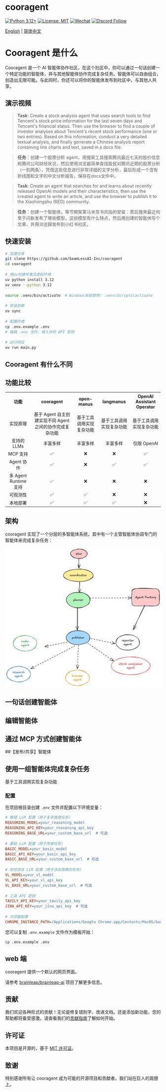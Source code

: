 # cooragent

[![Python 3.12+](https://img.shields.io/badge/python-3.12+-blue.svg)](https://www.python.org/downloads/)
[![License: MIT](https://img.shields.io/badge/License-MIT-yellow.svg)](https://opensource.org/licenses/MIT)
[![Wechat](https://img.shields.io/badge/WeChat-cooragent-brightgreen?logo=wechat&logoColor=white)](./assets/wechat_community.jpg)
[![Discord Follow](https://dcbadge.vercel.app/api/server/m3MszDcn?style=flat)](https://discord.gg/m3MszDcn)

[English](./README.md) | [简体中文](./README_zh.md)

# Cooragent 是什么

Cooragent 是一个 AI 智能体协作社区，在这个社区中，你可以通过一句话创建一个特定功能的智能体，并与其他智能体协作完成复杂任务。智能体可以自由组合，创造出无限可能。与此同时，你还可以将你的智能体发布到社区中，与其他人共享。

## 演示视频

> **Task**: Create a stock analysis agent that uses search tools to find Tencent's stock price information for the last seven days and Tencent's financial status. Then use the browser to find a couple of investor analyses about Tencent's recent stock performance (one or two entries). Based on this information, conduct a very detailed textual analysis, and finally generate a Chinese analysis report containing line charts and text, saved in a docx file.

> **任务**：创建一个股票分析 agent，用搜索工具搜索腾讯最近七天的股价信息和腾讯公司财经状况，然后使用浏览器简单查找股民对腾讯近期的股票分析（一到两条），凭借这些信息进行非常详细的文字分析，最后形成一个含有折线图和文字的中文分析报告，保存在docx文件中。

> **Task**: Create an agent that searches for and learns about recently released OpenAI models and their characteristics, then use the created agent to write an article, and use the browser to publish it to the Xiaohongshu (RED) community.

> **任务**：创建一个智能体，等节開架第马米货书风指的安留：蒸后搜來最近何里于问新发布了哪些模型，这些模型有什么特点，然后用创建的智能休写个文章，并用浏览歸发布到小红书社区。

## 快速安装

```bash
# 克隆仓库
git clone https://github.com/SeamLessAI-Inc/cooragent
cd cooragent

# 用uv创建并激活虚拟环境
uv python install 3.12
uv venv --python 3.12

source .venv/bin/activate  # Windows系统使用: .venv\Scripts\activate

# 安装依赖
uv sync

# 配置环境
cp .env.example .env
# 编辑 .env 文件，填入你的 API 密钥

# 运行项目
uv run main.py
```

## Cooragent 有什么不同

## 功能比较
<table style="width: 100%;">
  <tr>
    <th align="center">功能</th>
    <th align="center">cooragent</th>
    <th align="center">open-manus</th>
    <th align="center">langmanus</th>
    <th align="center">OpenAI Assistant Operator</th>
  </tr>
  <tr>
    <td align="center">实现原理</td>
    <td align="center">基于 Agent 自主创建实现不同 Agent 之间的协作完成复杂功能</td>
    <td align="center">基于工具调用实现复杂功能</td>
    <td align="center">基于工具调用实现复杂功能</td>
    <td align="center">基于工具调用实现复杂功能</td>
  </tr>
  <tr>
    <td align="center">支持的 LLMs</td>
    <td align="center">丰富多样</td>
    <td align="center">丰富多样</td>
    <td align="center">丰富多样</td>
    <td align="center">仅限 OpenAI</td>
  </tr>
  <tr>
    <td align="center">MCP 支持</td>
    <td align="center">✅</td>
    <td align="center">❌</td>
    <td align="center">❌</td>
    <td align="center">✅</td>
  </tr>
  <tr>
    <td align="center">Agent 协作</td>
    <td align="center">✅</td>
    <td align="center">❌</td>
    <td align="center">✅</td>
    <td align="center">✅</td>
  </tr>
  <tr>
    <td align="center">多 Agent Runtime 支持</td>
    <td align="center">✅</td>
    <td align="center">❌</td>
    <td align="center">❌</td>
    <td align="center">❌</td>
  </tr>
  <tr>
    <td align="center">可观测性</td>
    <td align="center">✅</td>
    <td align="center">✅</td>
    <td align="center">❌</td>
    <td align="center">❌</td>
  </tr>
  <tr>
    <td align="center">本地部署</td>
    <td align="center">✅</td>
    <td align="center">✅</td>
    <td align="center">✅</td>
    <td align="center">❌</td>
  </tr>
</table>


## 架构

cooragent 实现了一个分层的多智能体系统，其中有一个主管智能体协调专门的智能体来完成复杂任务：

![cooragent 架构](./assets/cooragent.png)

## 一句话创建智能体

## 编辑智能体

## 通过 MCP 方式创建智能体

##【发布/共享】智能体

## 使用一组智能体完成复杂任务

基于工具调用实现复杂功能

### 配置

在项目根目录创建 `.env` 文件并配置以下环境变量：

```ini
# 推理 LLM 配置（用于复杂推理任务）
REASONING_MODEL=your_reasoning_model
REASONING_API_KEY=your_reasoning_api_key
REASONING_BASE_URL=your_custom_base_url  # 可选

# 基础 LLM 配置（用于简单任务）
BASIC_MODEL=your_basic_model
BASIC_API_KEY=your_basic_api_key
BASIC_BASE_URL=your_custom_base_url  # 可选

# 视觉语言 LLM 配置（用于涉及图像的任务）
VL_MODEL=your_vl_model
VL_API_KEY=your_vl_api_key
VL_BASE_URL=your_custom_base_url  # 可选

# 工具 API 密钥
TAVILY_API_KEY=your_tavily_api_key
JINA_API_KEY=your_jina_api_key  # 可选

# 浏览器配置
CHROME_INSTANCE_PATH=/Applications/Google Chrome.app/Contents/MacOS/Google Chrome  # 可选，Chrome 可执行文件路径
```

您可以复制 `.env.example` 文件作为模板开始：

```bash
cp .env.example .env
```


## web 端

cooragent 提供一个默认的网页界面。

请参考 [brainleap/brainleap-ai](https://www.brainleap.ai) 项目了解更多信息。


## 贡献

我们欢迎各种形式的贡献！无论是修复错别字、改进文档，还是添加新功能，您的帮助都将备受感激。请查看我们的[贡献指南](CONTRIBUTING.md)了解如何开始。

## 许可证

本项目是开源的，基于 [MIT 许可证](LICENSE)。

## 致谢

特别感谢所有让 cooragent 成为可能的开源项目和贡献者。我们站在巨人的肩膀上。
